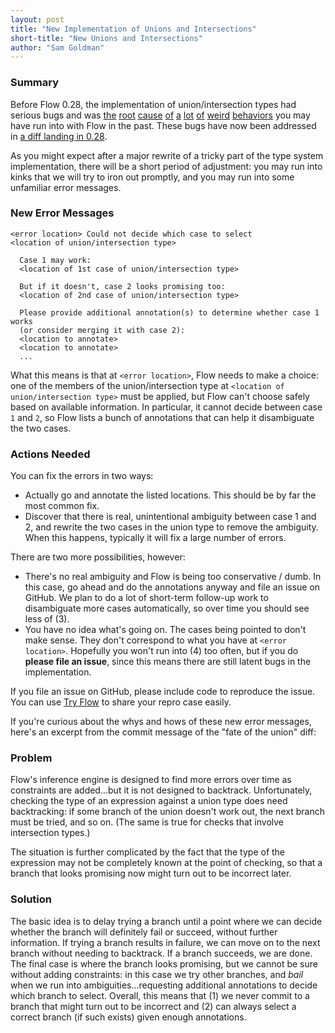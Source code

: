 ```yaml
---
layout: post
title: "New Implementation of Unions and Intersections"
short-title: "New Unions and Intersections"
author: "Sam Goldman"
---
```


### Summary

Before Flow 0.28, the implementation of union/intersection types had serious
bugs and was [the][gh1759] [root][gh1664] [cause][gh1663] [of][gh1462]
[a][gh1455] [lot][gh1371] [of][gh1349] [weird][gh842] [behaviors][gh815] you
may have run into with Flow in the past. These bugs have now been addressed in
[a diff landing in 0.28][fotu].

<!--truncate-->

As you might expect after a major rewrite of a tricky part of the type system
implementation, there will be a short period of adjustment: you may run into
kinks that we will try to iron out promptly, and you may run into some
unfamiliar error messages.

### New Error Messages

```
<error location> Could not decide which case to select
<location of union/intersection type>

  Case 1 may work:
  <location of 1st case of union/intersection type>

  But if it doesn't, case 2 looks promising too:
  <location of 2nd case of union/intersection type>

  Please provide additional annotation(s) to determine whether case 1 works
  (or consider merging it with case 2):
  <location to annotate>
  <location to annotate>
  ...
```

What this means is that at `<error location>`, Flow needs to make a choice: one
of the members of the union/intersection type at
`<location of union/intersection type>` must be applied, but Flow can't choose
safely based on available information. In particular, it cannot decide between
case `1` and `2`, so Flow lists a bunch of annotations that can help it
disambiguate the two cases.

### Actions Needed

You can fix the errors in two ways:

- Actually go and annotate the listed locations. This should be by far the most
  common fix.
- Discover that there is real, unintentional ambiguity between case 1 and 2,
  and rewrite the two cases in the union type to remove the ambiguity. When
  this happens, typically it will fix a large number of errors.

There are two more possibilities, however:

- There's no real ambiguity and Flow is being too conservative / dumb. In this
  case, go ahead and do the annotations anyway and file an issue on GitHub. We
  plan to do a lot of short-term follow-up work to disambiguate more cases
  automatically, so over time you should see less of (3).
- You have no idea what's going on. The cases being pointed to don't make sense.
  They don't correspond to what you have at `<error location>`. Hopefully you
  won't run into (4) too often, but if you do **please file an issue**, since
  this means there are still latent bugs in the implementation.

If you file an issue on GitHub, please include code to reproduce the issue. You
can use [Try Flow](https://flowtype.org/try/) to share your repro case easily.

If you're curious about the whys and hows of these new error messages, here's
an excerpt from the commit message of the "fate of the union" diff:

### Problem

Flow's inference engine is designed to find more errors over time as
constraints are added...but it is not designed to backtrack. Unfortunately,
checking the type of an expression against a union type does need backtracking:
if some branch of the union doesn't work out, the next branch must be tried,
and so on. (The same is true for checks that involve intersection types.)

The situation is further complicated by the fact that the type of the
expression may not be completely known at the point of checking, so that a
branch that looks promising now might turn out to be incorrect later.

### Solution

The basic idea is to delay trying a branch until a point where we can decide
whether the branch will definitely fail or succeed, without further
information. If trying a branch results in failure, we can move on to the next
branch without needing to backtrack. If a branch succeeds, we are done. The
final case is where the branch looks promising, but we cannot be sure without
adding constraints: in this case we try other branches, and *bail* when we run
into ambiguities...requesting additional annotations to decide which branch to
select. Overall, this means that (1) we never commit to a branch that might
turn out to be incorrect and (2) can always select a correct branch (if such
exists) given enough annotations.

[gh1759]: https://github.com/facebook/flow/issues/1759
[gh1664]: https://github.com/facebook/flow/issues/1664
[gh1663]: https://github.com/facebook/flow/issues/1663
[gh1462]: https://github.com/facebook/flow/issues/1462
[gh1455]: https://github.com/facebook/flow/issues/1455
[gh1371]: https://github.com/facebook/flow/issues/1371
[gh1349]: https://github.com/facebook/flow/issues/1349
[gh842]: https://github.com/facebook/flow/issues/824
[gh815]: https://github.com/facebook/flow/issues/815
[fotu]: https://github.com/facebook/flow/commit/2df7671e7bda770b95e6b1eaede96d7a8ab1f2ac
